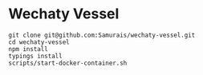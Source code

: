 # Wechaty Vessel

```
git clone git@github.com:Samurais/wechaty-vessel.git
cd wechaty-vessel
npm install
typings install
scripts/start-docker-container.sh
```


